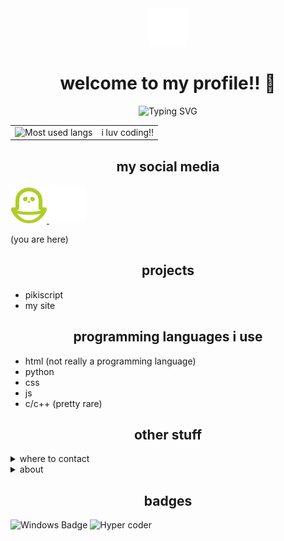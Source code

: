 <div align="center">
  <a href="#">
    <img src="ASSETS/github.svg" alt="github" height="61px">
  </a>
</div>

<div align="center">

  # welcome to my profile!! 👋
  
</div>

<div align="center">
  <img class="typing-svg" src="https://readme-typing-svg.herokuapp.com?font=Fira+Code&amp;pause=1000&amp;color=2600F7&amp;width=435&amp;lines=random+ass+coder;minor;likes+pizza" alt="Typing SVG">
</div>

  <table>
    <tbody>
      <tr>
        <td>
          <img src="https://github-readme-stats.vercel.app/api/top-langs/?username=avaalef&layout=compact&hide_border=true&bg_color=1e1e2f&title_color=8be9fd&text_color=f8f8f2&icon_color=ff79c6&border_radius=12&card_width=350&card_height=400" alt="Most used langs">
        </td>
        <td>
          i luv coding!!
        </td>
      </tr>
    </tbody>
  </table>

<div align="center">

  ## my social media

</div>

<a href="https://pikidiary.lol/@runningman" target="_blank">
    <img src="https://raw.githubusercontent.com/5quirre1/5quirre1/refs/heads/main/assets/README/icons/piki.png" alt="Piki Alien">
</a> <img src="ASSETS/github.svg" alt="Github" height="61"> 

(you are here)

<div align="center">
 
  ## projects

</div>

- pikiscript
- my site

<div align="center">
 
  ## programming languages i use

</div>

- html (not really a programming language)
- python
- css
- js
- c/c++ (pretty rare)

<div align="center">
 
  ## other stuff

</div>

<details>
  <summary>where to contact</summary>
  <a href="mailto:danypamby@gmail.com"><img src="ASSETS/Gmail.png" alt="gmail logo"></a>
  <br>
  danypamby@gmail.com
</details>

<details>
  <summary>about</summary>
  silly guy that loves coding lmaoooo, if im not coding im playing (prob roblox ig).
  <br>
  im stupid as fuck and LOVE pizza, its my favorite food
  <br>
  i rarely take pictures outside but when i am i sometimes take pics when im bored, im also interested on retro tech (eg windows 95, frontpage 2003) and lost media too.
  <br>
  i spend lots of time on my computer lol, im a minor + male btw.
  <br>
  ive always dreamt of having a space on the 'net, thats why i love coding so much (my most used language is html iirc), i also love python becuase its pretty simple.
  <br>
  i have "runningman" as a name since i like him and his design is pretty cool + i didnt know what to put as a new name because "someonetdh" sucked
  <br>
  <br>
  i also dont use github that much so expect me acting like a dumbass when on github lmaoo
</details>

<div align="center">
 
  ## badges

</div>

<img src="https://img.shields.io/badge/Windows-0078D6?style=for-the-badge&logo=windows&logoColor=white" alt="Windows Badge">

<img src="https://camo.githubusercontent.com/05f18c177f0bed2ecf1cccad12298d1e374525fe087551c26321b8ddc5649a56/68747470733a2f2f696d672e736869656c64732e696f2f62616467652f2d6879706572253230636f6465722532306f72253230736d74682d2532333135326634663f7374796c653d666f722d7468652d6261646765" alt="Hyper coder">
